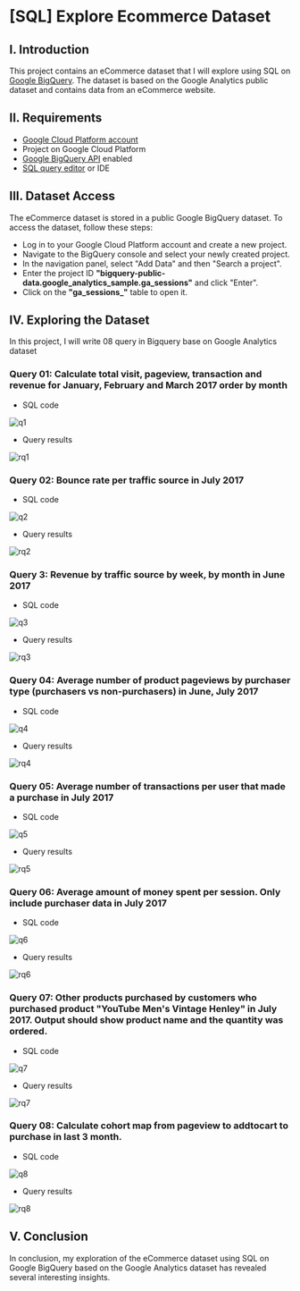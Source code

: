 
# [SQL] Explore Ecommerce Dataset
## I. Introduction
This project contains an eCommerce dataset that I will explore using SQL on [Google BigQuery](https://cloud.google.com/bigquery). The dataset is based on the Google Analytics public dataset and contains data from an eCommerce website.
## II. Requirements
* [Google Cloud Platform account](https://cloud.google.com)
* Project on Google Cloud Platform
* [Google BigQuery API](https://cloud.google.com/bigquery/docs/enable-transfer-service#:~:text=Enable%20the%20BigQuery%20Data%20Transfer%20Service,-Before%20you%20can&text=Open%20the%20BigQuery%20Data%20Transfer,Click%20the%20ENABLE%20button.) enabled
* [SQL query editor](https://cloud.google.com/monitoring/mql/query-editor) or IDE
## III. Dataset Access
The eCommerce dataset is stored in a public Google BigQuery dataset. To access the dataset, follow these steps:
* Log in to your Google Cloud Platform account and create a new project.
* Navigate to the BigQuery console and select your newly created project.
* In the navigation panel, select "Add Data" and then "Search a project".
* Enter the project ID **"bigquery-public-data.google_analytics_sample.ga_sessions"** and click "Enter".
* Click on the **"ga_sessions_"** table to open it.
## IV. Exploring the Dataset
In this project, I will write 08 query in Bigquery base on Google Analytics dataset
### Query 01: Calculate total visit, pageview, transaction and revenue for January, February and March 2017 order by month
* SQL code

![q1](https://github.com/user-attachments/assets/55b12c68-3cfc-40b6-a293-87a4793a5c22)

* Query results

![rq1](https://github.com/user-attachments/assets/6d1f67bf-37d4-4a35-8530-93a64ea34500)

### Query 02: Bounce rate per traffic source in July 2017
* SQL code

![q2](https://github.com/user-attachments/assets/df33dd31-2d6f-4227-82f6-83f7fbb0cb04)

* Query results

![rq2](https://github.com/user-attachments/assets/ab1e918a-8fa3-480d-8c1d-41574c7b7c48)

### Query 3: Revenue by traffic source by week, by month in June 2017
* SQL code

![q3](https://github.com/user-attachments/assets/50a83e3d-637e-4b75-9e24-ddd4657e3751)

* Query results

![rq3](https://github.com/user-attachments/assets/876346fe-5c77-4b20-95ae-b30c7ab60363)

### Query 04: Average number of product pageviews by purchaser type (purchasers vs non-purchasers) in June, July 2017
* SQL code

![q4](https://github.com/user-attachments/assets/2659f802-8184-4f39-98b6-4024722aadc6)

* Query results

![rq4](https://github.com/user-attachments/assets/b721c50a-e86e-4e48-8634-80000defad7a)

### Query 05: Average number of transactions per user that made a purchase in July 2017
* SQL code

![q5](https://github.com/user-attachments/assets/7a8b8c54-60a2-4697-83b4-1f90069c18ff)

* Query results

![rq5](https://github.com/user-attachments/assets/e63d7459-3204-4fb0-be0b-74f12bfc79aa)

### Query 06: Average amount of money spent per session. Only include purchaser data in July 2017
* SQL code

![q6](https://github.com/user-attachments/assets/c0bb49bb-cc8c-466f-9e4e-9c9fd700658c)

* Query results

![rq6](https://github.com/user-attachments/assets/684a5a0b-b74c-495c-b9d7-403002eaaaa1)

### Query 07: Other products purchased by customers who purchased product "YouTube Men's Vintage Henley" in July 2017. Output should show product name and the quantity was ordered.
* SQL code

![q7](https://github.com/user-attachments/assets/45826dd9-18ca-4ea2-b324-4e3b5e7180ab)

* Query results

![rq7](https://github.com/user-attachments/assets/2e55bae0-d7b7-40b9-8d65-a0e14b7b07a1)

### Query 08: Calculate cohort map from pageview to addtocart to purchase in last 3 month.
* SQL code

![q8](https://github.com/user-attachments/assets/0b9be397-1e11-4309-b8a1-7c3651f247da)

* Query results

![rq8](https://github.com/user-attachments/assets/40433288-bb11-4b93-ba76-36d01a590362)

## V. Conclusion
 In conclusion, my exploration of the eCommerce dataset using SQL on Google BigQuery based on the Google Analytics dataset has revealed several interesting insights.

